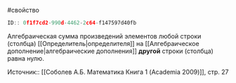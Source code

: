 #свойство 

```javascript
ID:: 0f1f7cd2-990d-4462-2c64-f147597d40fb 
```

Алгебраическая сумма произведений элементов любой строки (столбца)  [[Определитель|определителя]] на [[Алгебраическое дополнение|алгебраические дополнения]] __другой__ строки (столбца) равна нулю.

Источник:: [[Соболев А.Б. Математика Книга 1 (Academia 2009)]], стр. 27
